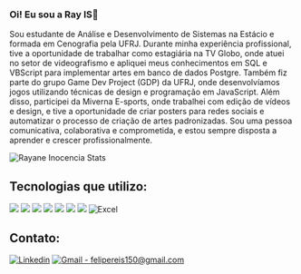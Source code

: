 ### Oi! Eu sou a Ray IS👋

Sou estudante de Análise e Desenvolvimento de Sistemas na Estácio e formada em Cenografia pela UFRJ. Durante minha experiência profissional, tive a oportunidade de trabalhar como estagiária na TV Globo, onde atuei no setor de videografismo e apliquei meus conhecimentos em SQL e VBScript para implementar artes em banco de dados Postgre. Também fiz parte do grupo Game Dev Project (GDP) da UFRJ, onde desenvolvíamos jogos utilizando técnicas de design e programação em JavaScript. Além disso, participei da Miverna E-sports, onde trabalhei com edição de vídeos e design, e tive a oportunidade de criar posters para redes sociais e automatizar o processo de criação de artes padronizadas. Sou uma pessoa comunicativa, colaborativa e comprometida, e estou sempre disposta a aprender e crescer profissionalmente.


![Rayane Inocencia Stats](https://github-readme-stats.vercel.app/api?username=rayinocencia&icons=true&theme=transparent)


## Tecnologias que utilizo:

<div>
    <img src="https://img.shields.io/badge/javascript-%23323330.svg?style=for-the-badge&logo=javascript&logoColor=%23F7DF1E">
    <img src="https://img.shields.io/badge/html5-%23E34F26.svg?style=for-the-badge&logo=html5&logoColor=white">
    <img src="https://img.shields.io/badge/css3-%231572B6.svg?style=for-the-badge&logo=css3&logoColor=white">
    <img src="https://img.shields.io/badge/c++-%2300599C.svg?style=for-the-badge&logo=c%2B%2B&logoColor=white">
    <img src="https://img.shields.io/badge/swift-F54A2A?style=for-the-badge&logo=swift&logoColor=white">
    <img src="https://img.shields.io/badge/mysql-%2300f.svg?style=for-the-badge&logo=mysql&logoColor=white">
    <img src="https://img.shields.io/badge/postgres-%23316192.svg?style=for-the-badge&logo=postgresql&logoColor=white">
    <img src="https://img.shields.io/badge/Microsoft_Excel-217346?style=for-the-badge&logo=microsoft-excel&logoColor=white" alt="Excel">
</div>

## Contato:

<div>
    <a href="https://www.linkedin.com/in/rayaneis/"><img src="https://img.shields.io/badge/LinkedIn-0077B5?style=for-the-badge&logo=linkedin&logoColor=white" alt="Linkedin"></a>
    <a href="mailto: rayaneinocencia@gmail.com"><img src="https://img.shields.io/badge/Gmail-D14836?style=for-the-badge&logo=gmail&logoColor=white" alt="Gmail - felipereis150@gmail.com"></a>

</div>


<!---
rayaneinocencia/rayaneinocencia is a ✨ special ✨ repository because its `README.md` (this file) appears on your GitHub profile.
You can click the Preview link to take a look at your changes.
--->

